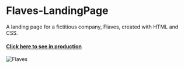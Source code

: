 # Flaves-LandingPage
A landing page for a fictitious company, Flaves, created with HTML and CSS.

#### [Click here to see in production](https://danielmafra.github.io/flaves)

![Flaves](https://i.imgur.com/N0hMnd1.png)
